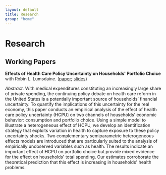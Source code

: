 ```yaml
---
layout: default
title: Research
group: "home"
---
```


# Research

## Working Papers

**Effects of Health Care Policy Uncertainty on Households' Portfolio Choice** \
with Robin L. Lumsdaine. ([paper](https://papers.ssrn.com/sol3/papers.cfm?abstract_id=3418411); [slides](/assets/pdf/SITE_2019_Presentation.pdf))

_Abstract._ With medical expenditures constituting an increasingly large share of private spending, the continuing policy debate on health care reform in the United States is a potentially important source of households’ financial uncertainty. To quantify the implications of this uncertainty for the real economy, this paper conducts an empirical analysis of the effect of health care policy uncertainty (HCPU) on two channels of households’ economic behavior: consumption and portfolio choice. Using a simple model to illustrate a heterogeneous effect of HCPU, we develop an identification strategy that exploits variation in health to capture exposure to these policy uncertainty shocks. Two complementary semiparametric heterogeneous effects models are introduced that are particularly suited to the analysis of empirically unobserved variables such as health. The results indicate an important effect of HCPU on portfolio choice but provide mixed evidence for the effect on households' total spending. Our estimates corroborate the theoretical prediction that this effect is increasing in households' health problems.
